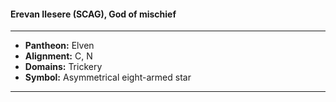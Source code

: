 #### Erevan Ilesere (SCAG), God of mischief
___

- **Pantheon:** Elven
- **Alignment:** C, N
- **Domains:** Trickery
- **Symbol:** Asymmetrical eight-armed star
___
